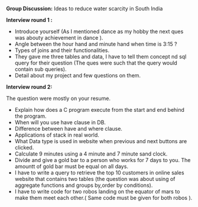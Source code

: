 **Group Discussion:** Ideas to reduce water scarcity in South India 

**Interview round 1 :**

- Introduce yourself (As I mentioned dance as my hobby the next ques was abouty achievement in dance ).
- Angle between the hour hand and minute hand when time is 3:15 ? 
- Types of joins and their functionalities.
- They gave me three tables and data, I have to tell them concept nd sql query for their question (The ques were such that the query would contain sub queries). 
- Detail about my project and few questions on them.

**Interview round 2:**

The question were mostly on your resume. 

- Explain how does a C program execute from the start and end behind the program. 
- When will you use have clause in DB.
- Difference between have and where clause. 
- Applications of stack in real world. 
- What Data type is used in website when previous and next buttons are clicked.
- Calculate 9 minutes using a 4 minute and 7 minute sand clock. 
- Divide and give a gold bar to a person who works for 7 days to you. The amountt of gold bar must be equal on all days. 
- I have to write a query to retrieve the top 10 customers in online sales website that contains two tables (the question was about using of aggregate functions and groups by,order by conditions). 
- I have to write code for two robos landing on the equator of mars to make them meet each other.( Same code must be given for both robos ).
